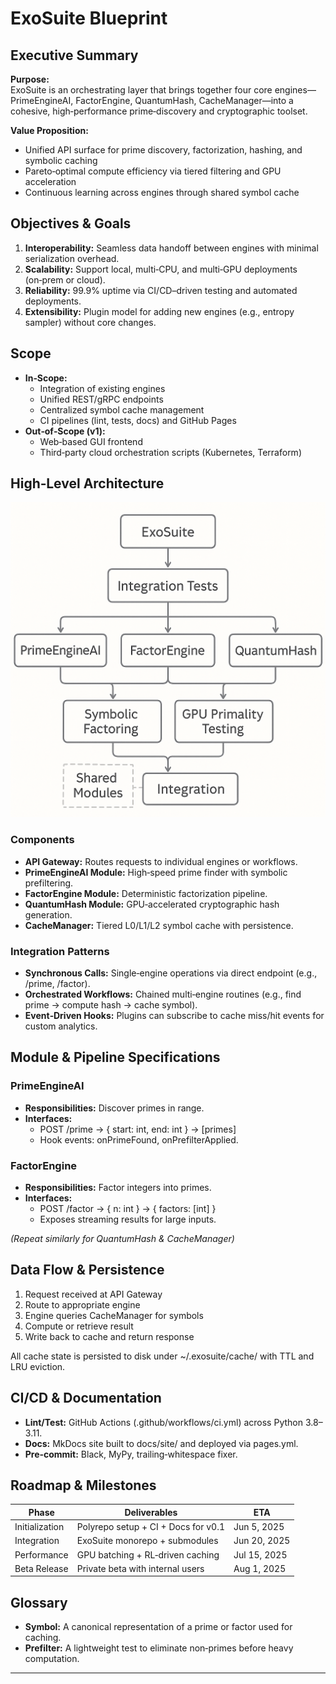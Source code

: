 ﻿# ExoSuite Blueprint

## Executive Summary
**Purpose:**  
ExoSuite is an orchestrating layer that brings together four core engines—PrimeEngineAI, FactorEngine, QuantumHash, CacheManager—into a cohesive, high‑performance prime‑discovery and cryptographic toolset.

**Value Proposition:**  
- Unified API surface for prime discovery, factorization, hashing, and symbolic caching  
- Pareto‑optimal compute efficiency via tiered filtering and GPU acceleration  
- Continuous learning across engines through shared symbol cache  

## Objectives & Goals
1. **Interoperability:** Seamless data handoff between engines with minimal serialization overhead.  
2. **Scalability:** Support local, multi‑CPU, and multi‑GPU deployments (on‑prem or cloud).  
3. **Reliability:** 99.9% uptime via CI/CD–driven testing and automated deployments.  
4. **Extensibility:** Plugin model for adding new engines (e.g., entropy sampler) without core changes.  

## Scope
- **In‑Scope:**  
  - Integration of existing engines  
  - Unified REST/gRPC endpoints  
  - Centralized symbol cache management  
  - CI pipelines (lint, tests, docs) and GitHub Pages  
- **Out‑of‑Scope (v1):**  
  - Web‑based GUI frontend  
  - Third‑party cloud orchestration scripts (Kubernetes, Terraform)  

## High‑Level Architecture

![ExoSuite Architecture](exosuite_architecture.png)

### Components
- **API Gateway:** Routes requests to individual engines or workflows.  
- **PrimeEngineAI Module:** High‑speed prime finder with symbolic prefiltering.  
- **FactorEngine Module:** Deterministic factorization pipeline.  
- **QuantumHash Module:** GPU‑accelerated cryptographic hash generation.  
- **CacheManager:** Tiered L0/L1/L2 symbol cache with persistence.  

### Integration Patterns
- **Synchronous Calls:** Single‑engine operations via direct endpoint (e.g., /prime, /factor).  
- **Orchestrated Workflows:** Chained multi‑engine routines (e.g., find prime → compute hash → cache symbol).  
- **Event‑Driven Hooks:** Plugins can subscribe to cache miss/hit events for custom analytics.  

## Module & Pipeline Specifications

### PrimeEngineAI
- **Responsibilities:** Discover primes in range.  
- **Interfaces:**  
  - POST /prime → { start: int, end: int } → [primes]  
  - Hook events: onPrimeFound, onPrefilterApplied.

### FactorEngine
- **Responsibilities:** Factor integers into primes.  
- **Interfaces:**  
  - POST /factor → { n: int } → { factors: [int] }  
  - Exposes streaming results for large inputs.

*(Repeat similarly for QuantumHash & CacheManager)*

## Data Flow & Persistence
1. Request received at API Gateway  
2. Route to appropriate engine  
3. Engine queries CacheManager for symbols  
4. Compute or retrieve result  
5. Write back to cache and return response  

All cache state is persisted to disk under ~/.exosuite/cache/ with TTL and LRU eviction.

## CI/CD & Documentation
- **Lint/Test:** GitHub Actions (.github/workflows/ci.yml) across Python 3.8–3.11.  
- **Docs:** MkDocs site built to docs/site/ and deployed via pages.yml.  
- **Pre‑commit:** Black, MyPy, trailing‑whitespace fixer.

## Roadmap & Milestones
| Phase         | Deliverables                           | ETA        |
| ------------- | -------------------------------------- | ---------- |
| Initialization| Polyrepo setup + CI + Docs for v0.1    | Jun 5, 2025 |
| Integration   | ExoSuite monorepo + submodules         | Jun 20, 2025|
| Performance   | GPU batching + RL‑driven caching       | Jul 15, 2025|
| Beta Release  | Private beta with internal users       | Aug 1, 2025 |

## Glossary
- **Symbol:** A canonical representation of a prime or factor used for caching.  
- **Prefilter:** A lightweight test to eliminate non‑primes before heavy computation.  

---
